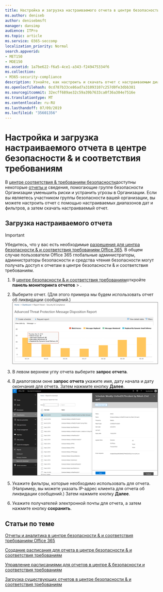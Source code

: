 ```yaml
---
title: Настройка и загрузка настраиваемого отчета в центре безопасности &amp; и соответствия требованиям
ms.author: deniseb
author: denisebmsft
manager: dansimp
audience: ITPro
ms.topic: article
ms.service: O365-seccomp
localization_priority: Normal
search.appverid:
- MET150
- MOE150
ms.assetid: 1a7be622-f6a5-4ce1-a343-f249475334f6
ms.collection:
- M365-security-compliance
description: Узнайте, как настроить и скачать отчет с настраиваемым диапазоном дат и фильтрами в центре безопасности &amp; и соответствия требованиям.
ms.openlocfilehash: 0cd787b33ce86ad7a31093107c257d0fe3dbb381
ms.sourcegitcommit: 32ecff689ae32c59a39b7633ca0f36a304e7516e
ms.translationtype: MT
ms.contentlocale: ru-RU
ms.lasthandoff: 07/09/2019
ms.locfileid: "35601356"
---
```

# <a name="set-up-and-download-a-custom-report-in-the-security-amp-compliance-center"></a>Настройка и загрузка настраиваемого отчета в центре безопасности &amp; и соответствия требованиям

В [центре соответствия &amp; требованиям безопасности](https://protection.office.com)доступны некоторые [отчеты и](reports-and-insights-in-security-and-compliance.md) сведения, помогающие группе безопасности Организации уменьшить риски и устранить угрозы в Организации. Если вы являетесь участником группы безопасности вашей организации, вы можете настроить отчет с помощью настраиваемых диапазонов дат и фильтров, а затем скачать настраиваемый отчет. 
  
## <a name="download-a-custom-report"></a>Загрузка настраиваемого отчета

> [!IMPORTANT]
> Убедитесь, что у вас есть необходимые [разрешения для центра безопасности &amp; и соответствия требованиям Office 365](permissions-in-the-security-and-compliance-center.md). В общем случае пользователи Office 365 глобальные администраторы, администраторы безопасности и средства чтения безопасности могут получать доступ к отчетам в центре безопасности &amp; и соответствия требованиям. 
  
1. В [центре безопасности &amp; и соответствия требованиям](https://protection.office.com)откройте **панель мониторинга** **отчетов** \> .
    
2. Выберите отчет. (Для этого примера мы будем использовать отчет об ликвидации сообщений.)<br/>![Выбор отчета о запросе для скачивания отчета](media/b566925d-b9d9-453d-9bdd-f2637c7ba140.png)
  
3. В левом верхнем углу отчета выберите **запрос отчета**.
    
4. В диалоговом окне **запрос отчета** укажите имя, дату начала и дату окончания для отчета. Затем нажмите кнопку **Далее**.<br/>![В центре безопасности &amp; и соответствия требованиям выберите \> отчеты отчетов для скачивания](media/65e625f5-c98c-49fc-9c1f-8c80ec8308fd.png)
  
5. Укажите фильтры, которые необходимо использовать для отчета. (Например, вы можете указать IP-адрес клиента для отчета об ликвидации сообщений.) Затем нажмите кнопку **Далее**.
    
6. Укажите получателей электронной почты для отчета, а затем нажмите кнопку **сохранить**.
    
## <a name="related-topics"></a>Статьи по теме

[Отчеты и аналитика в центре безопасности &amp; и соответствия требованиям Office 365](reports-and-insights-in-security-and-compliance.md)
  
[Создание расписания для отчета в центре безопасности &amp; и соответствия требованиям](create-a-schedule-for-a-report.md)
  
[Управление расписаниями для отчетов в центре &amp; безопасности и соответствия требованиям](manage-schedules-for-multiple-reports.md)
  
[Загрузка существующих отчетов в центре безопасности &amp; и соответствия требованиям](download-existing-reports.md)
  

